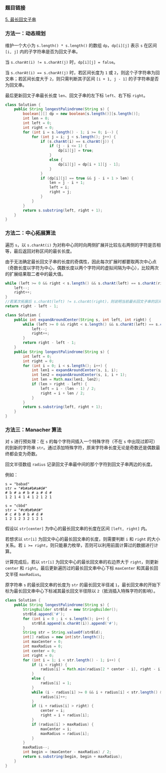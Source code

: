 ### 题目链接
[5. 最长回文子串](https://leetcode.cn/problems/longest-palindromic-substring)

### 方法一：动态规划
维护一个大小为 `s.length() * s.length()` 的数组 `dp`，`dp[i][j]` 表示 `s` 在区间 `[i, j]` 内的子字符串是否为回文子串。

当 `s.charAt(i) != s.charAt(j)` 时，`dp[i][j] = false`。

当 `s.charAt(i) == s.charAt(j)` 时，若区间长度为 `1` 或 `2`，则这个子字符串为回文串；若区间长度大于 `2`，则只需判断其子区间 `[i + 1, j - 1]` 的子字符串是否为回文串。

最后更新回文子串最长长度 `len`、回文子串的左下标 `left`、右下标 `right`。

```Java
class Solution {
    public String longestPalindrome(String s) {
        boolean[][] dp = new boolean[s.length()][s.length()];
        int len = 0;
        int left = 0;
        int right = 0;
        for (int i = s.length() - 1; i >= 0; i--) {
            for (int j = i; j < s.length(); j++) {
                if (s.charAt(i) == s.charAt(j)) {
                    if (j - i <= 1) {
                        dp[i][j] = true;
                    }
                    else {
                        dp[i][j] = dp[i + 1][j - 1];
                    }
                }
                if (dp[i][j] == true && j - i + 1 > len) {
                    len = j - i + 1;
                    left = i;
                    right = j;
                }
            }
        }
        return s.substring(left, right + 1);
    }
}
```

### 方法二：中心拓展算法
遍历 `s`，以 `s.charAt(i)` 为对称中心同时向两侧扩展并比较左右两侧的字符是否相等，最后返回对称区间的最长长度。

由于无法确定最长回文子串的长度的奇偶性，因此每次扩展时都要取两次中心点（奇数长度以字符为中心，偶数长度以两个字符间的虚拟间隔为中心），比较两次的扩展结果取二者中的最大值。

```Java
while (left >= 0 && right < s.length() && s.charAt(left) == s.charAt(right)) {
    left--;
    right++;
}
//若某次拓展后 s.charAt(left) != s.charAt(right)，则说明当前最长回文子串的区间为 [left + 1, right - 1]，长度为 right - 1 - (left + 1) + 1 == right - left - 1
return right - left - 1;
```

```Java
class Solution {
    public int expandAroundCenter(String s, int left, int right) {
        while (left >= 0 && right < s.length() && s.charAt(left) == s.charAt(right)) {
            left--;
            right++;
        }
        return right - left - 1;
    }
    public String longestPalindrome(String s) {
        int left = 0;
        int right = 0;
        for (int i = 0; i < s.length(); i++) {
            int len1 = expandAroundCenter(s, i, i);
            int len2 = expandAroundCenter(s, i, i + 1);
            int len = Math.max(len1, len2);
            if (len > right - left) {
                left = i - (len - 1) / 2;
                right = i + len / 2;
            }
        }
        return s.substring(left, right + 1);
    }
}
```

### 方法三：Manacher 算法
对 `s` 进行预处理：在 `s` 的每个字符间插入一个特殊字符（不在 `s` 中出现过即可）的到新的字符串 `str`。通过添加特殊字符，原来字符串长度无论是奇数还是偶数最终都会变为奇数。

回文半径数组 `radius` 记录回文子串最中间的那个字符到回文子串两边的长度。

例如：

```
s = "babad"
str = "#b#a#b#a#d#"
# b # a # b # a # d #
1 2 1 4 1 4 1 2 1 2 1
```

```
s = "cbbd"
str = "#c#b#b#d#"
# c # b # b # d #
1 2 1 2 3 2 1 2 1
```

假设以 `str[center]` 为中心的最长回文串的长度在区间 `[left, right]` 内。

若想求以 `str[i]` 为回文中心的最长回文串的长度，则需要判断 `i` 和 `right` 的大小关系。若 `i >= right`，则只能暴力枚举，否则可以利用前面计算过的数据进行计算。

计算完成后，若以 `str[i]` 为回文中心的最长回文串的右边界大于 `right`，则更新 `center` 和 `right`。最后更新遍历过的最长回文串中心下标 `maxCenter` 和其最长回文半径 `maxRadius`。

原字符串 `s` 的最长回文串的长度为 `str` 的最长回文半径减 `1`，最长回文串的开始下标为最长回文串中心下标减其最长回文半径除以 `2`（抵消插入特殊字符的影响）。

```Java
class Solution {
    public String longestPalindrome(String s) {
        StringBuilder strBld = new StringBuilder();
        strBld.append('#');
        for (int i = 0 ; i < s.length(); i++) {
            strBld.append(s.charAt(i)).append('#');
        }
        String str = String.valueOf(strBld);
        int[] radius = new int[str.length()];
        int maxCenter = 0;
        int maxRadius = 0;
        int center = 0;
        int right = 0;
        for (int i = 1; i < str.length() - 1; i++) {
            if (i < right) {
                radius[i] = Math.min(radius[2 * center - i], right - i);
            }
            else {
                radius[i] = 1;
            }
            while (i - radius[i] >= 0 && i + radius[i] < str.length() && str.charAt(i - radius[i]) == str.charAt(i + radius[i])) {
                radius[i]++;
            }
            if (i + radius[i] > right) {
                center = i;
                right = i + radius[i];
            }
            if (radius[i] > maxRadius) {
                maxCenter = i;
                maxRadius = radius[i];
            }
        }
        maxRadius--;
        int begin = (maxCenter - maxRadius) / 2;
        return s.substring(begin, begin + maxRadius);
    }
}
```